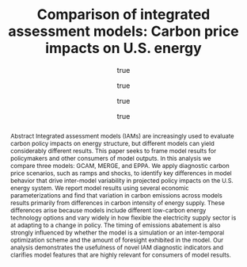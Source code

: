 ---
layout: single-bib-item
hidden: true
dup_sha1: "2ef5ad6a6481fcc6a994107b5a437171ed12b240"
attachments:
  -
    mimeType: "application/pdf"
    pub_id: "d0fc1edd-26dc-0cfe-ab9d-fa2d997d8fd9"
    updated: "1488219418.24"
    source_filename: "[article_pdf].pdf"
    article_pdf: "1"
    created: "1488219418.24"
    filename: "Wilkerson et al. 2015 - Comparison of integrated assessment models - Carbon price impacts on U.S. energy.pdf"
    hasUpdates: "1"
    subfolders:
      - "All Papers/W"
    filesize: "4693278"
    gdrive_needs_sync: "0"
    owner: "42827BEAD59011E587B2D52D02D06A8F"
    pub_trashed: "0"
    _id: "9fbfd6eb-77ba-035c-a7fd-9438d218e2ea"
    gdrive_id: "0BzNObtVOlCh_NTJocW92MTJyTGs"
    md5: "9133fd20d0a0e96318ab7549fd0eb9d2"
duplicates:
abstract: "Abstract Integrated assessment models (IAMs) are increasingly used to evaluate carbon policy impacts on energy structure, but different models can yield considerably different results. This paper seeks to frame model results for policymakers and other consumers of model outputs. In this analysis we compare three models: GCAM, MERGE, and EPPA. We apply diagnostic carbon price scenarios, such as ramps and shocks, to identify key differences in model behavior that drive inter-model variability in projected policy impacts on the U.S. energy system. We report model results using several economic parameterizations and find that variation in carbon emissions across models results primarily from differences in carbon intensity of energy supply. These differences arise because models include different low-carbon energy technology options and vary widely in how flexible the electricity supply sector is at adapting to a change in policy. The timing of emissions abatement is also strongly influenced by whether the model is a simulation or an inter-temporal optimization scheme and the amount of foresight exhibited in the model. Our analysis demonstrates the usefulness of novel IAM diagnostic indicators and clarifies model features that are highly relevant for consumers of model results."
labels:
  - "e589e1f3-3708-005f-b5a2-1b034dc7ddc2"
citedByLink: "http://scholar.google.com/scholar?hl=en&lr=&num=30&cites=http://dx.doi.org/10.1016/j.enpol.2014.10.011"
citekey: "Wilkerson2015-vf"
id_list:
  - "sha1:b67ad0d1261f602940037fbcbe84f267b3016bd3"
  - "dup_sha1:2ef5ad6a6481fcc6a994107b5a437171ed12b240"
  - "doi:10.1016/j.enpol.2014.10.011"
  - "url:http://dx.doi.org/10.1016/j.enpol.2014.10.011"
  - "url:http://www.sciencedirect.com/science/article/pii/S0301421514005552"
  - "url:http://linkinghub.elsevier.com/retrieve/pii/S0301421514005552"
  - "url:http://linkinghub.elsevier.com/retrieve/articleSelectSinglePerm?Redirect=http%3A%2F%2Fwww.sciencedirect.com%2Fscience%2Farticle%2Fpii%2FS0301421514005552%3Fvia%253Dihub&key=8d6cd95064ff2ef6be1e0b85e96b354deb4371f2"
  - "url:http://www.sciencedirect.com/science/article/pii/S0301421514005552?via%3Dihub"
autoCleaned: "1"
owner: "42827BEAD59011E587B2D52D02D06A8F"
autocompleted: "1"
foldersNamed:
imported: "1"
author:
  -
    last: "Wilkerson"
    level: "0.0"
    formatted: "Wilkerson JT"
    first: "Jordan T"
    _id: "d21ac1aa-2fca-0a8e-8449-f65433e75d7c"
    bak: "Wilkerson, Jordan T."
    initials: "JT"
  -
    last: "Leibowicz"
    level: "0.0"
    formatted: "Leibowicz BD"
    first: "Benjamin D"
    _id: "302a321f-2b29-0686-b5cd-fb8cbe848e20"
    bak: "Leibowicz, Benjamin D."
    initials: "BD"
  -
    last: "Turner"
    level: "0.0"
    formatted: "Turner DD"
    first: "Delavane D"
    _id: "7ec51be1-2b9d-04ab-85e1-4630372ed84e"
    bak: "Turner, Delavane D."
    initials: "DD"
  -
    last: "Weyant"
    level: "0.0"
    formatted: "Weyant JP"
    first: "John P"
    _id: "90b2a595-da1a-0a21-8d22-3075d56cbd26"
    bak: "Weyant, John P."
    initials: "JP"
subfolders:
  - "All Papers/W"
folders:
updated: "1488219480.62"
published_date: "2015"
journal: "Energy Policy"
labelsNamed:
  - "pches_publications"
journalfull: "Energy policy"
volume: "76"
doi: "10.1016/j.enpol.2014.10.011"
authors: "Wilkerson, JT, BD Leibowicz, DD Turner and JP Weyant"
journal_checked: "1"
pages: "18-31"
sha1: "b67ad0d1261f602940037fbcbe84f267b3016bd3"
created: "1488219414.8"
url:
  - "http://www.sciencedirect.com/science/article/pii/S0301421514005552"
  - "http://dx.doi.org/10.1016/j.enpol.2014.10.011"
issn: "0301-4215"
pubtype: "PP_ARTICLE"
keywords: "Model Comparisons; Model Diagnostics; Model Intercomparisons"
published:
  literal: "2015/1"
  year: "2015"
pdf_restricted: "0"
title: "Comparison of integrated assessment models: Carbon price impacts on U.S. energy"
crawl_urls:
  - "http://www.sciencedirect.com/science/article/pii/S0301421514005552"
  - "http://dx.doi.org/10.1016/j.enpol.2014.10.011"
  - "http://linkinghub.elsevier.com/retrieve/pii/S0301421514005552"
  - "http://linkinghub.elsevier.com/retrieve/articleSelectSinglePerm?Redirect=http%3A%2F%2Fwww.sciencedirect.com%2Fscience%2Farticle%2Fpii%2FS0301421514005552%3Fvia%253Dihub&key=8d6cd95064ff2ef6be1e0b85e96b354deb4371f2"
  - "http://www.sciencedirect.com/science/article/pii/S0301421514005552?via%3Dihub"
incomplete: "0"
---